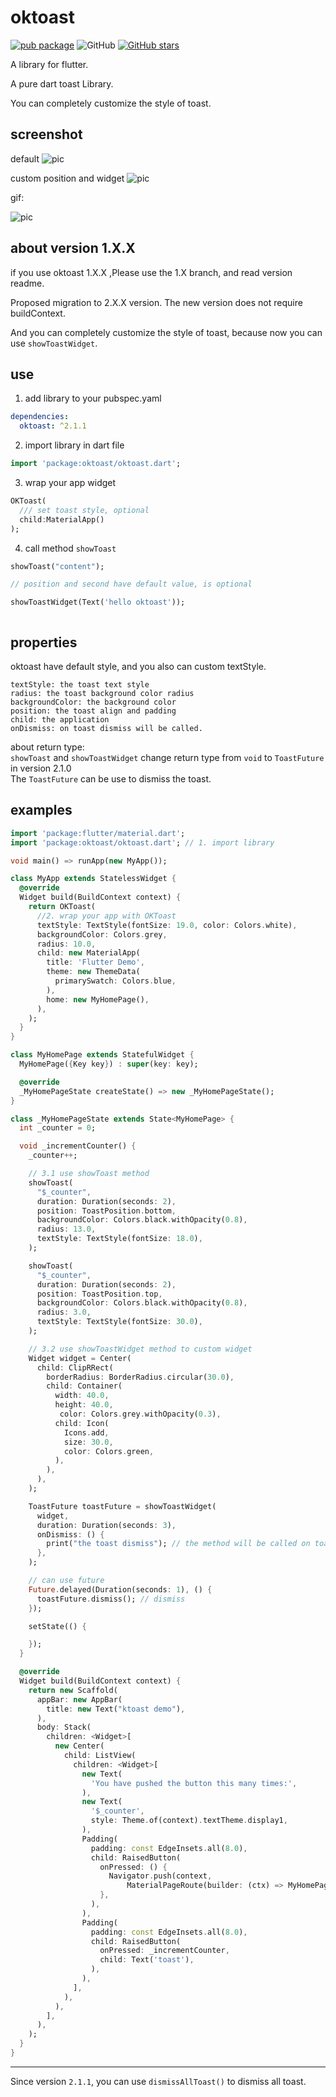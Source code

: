 # oktoast

[![pub package](https://img.shields.io/pub/v/oktoast.svg)](https://pub.dartlang.org/packages/oktoast)
![GitHub](https://img.shields.io/github/license/OpenFlutter/flutter_oktoast.svg)
[![GitHub stars](https://img.shields.io/github/stars/OpenFlutter/flutter_oktoast.svg?style=social&label=Stars)](https://github.com/OpenFlutter/flutter_oktoast)

A library for flutter.

A pure dart toast Library.

You can completely customize the style of toast.

## screenshot

default
![pic](https://raw.githubusercontent.com/CccFans/images/master/img/20181207161700.png)

custom position and widget
![pic](https://raw.githubusercontent.com/CccFans/images/master/img/20181207161742.png)

gif:

![pic](https://raw.githubusercontent.com/CaiJingLong/some_asset/master/ktoast2.gif)

## about version 1.X.X

if you use oktoast 1.X.X ,Please use the 1.X branch, and read version readme.

Proposed migration to 2.X.X version. The new version does not require buildContext.

And you can completely customize the style of toast, because now you can use `showToastWidget`.

## use

1.  add library to your pubspec.yaml

```yaml
dependencies:
  oktoast: ^2.1.1
```

2.  import library in dart file

```dart
import 'package:oktoast/oktoast.dart';
```

3.  wrap your app widget

```dart
OKToast(
  /// set toast style, optional
  child:MaterialApp()
);
```

4.  call method `showToast`

```dart
showToast("content");

// position and second have default value, is optional

showToastWidget(Text('hello oktoast'));
```

```dart

```

## properties

oktoast have default style, and you also can custom textStyle.

```properties
textStyle: the toast text style
radius: the toast background color radius
backgroundColor: the background color
position: the toast align and padding
child: the application
onDismiss: on toast dismiss will be called.
```

about return type:  
`showToast` and `showToastWidget` change return type from `void` to `ToastFuture` in version 2.1.0  
The `ToastFuture` can be use to dismiss the toast.

## examples

```dart
import 'package:flutter/material.dart';
import 'package:oktoast/oktoast.dart'; // 1. import library

void main() => runApp(new MyApp());

class MyApp extends StatelessWidget {
  @override
  Widget build(BuildContext context) {
    return OKToast(
      //2. wrap your app with OKToast
      textStyle: TextStyle(fontSize: 19.0, color: Colors.white),
      backgroundColor: Colors.grey,
      radius: 10.0,
      child: new MaterialApp(
        title: 'Flutter Demo',
        theme: new ThemeData(
          primarySwatch: Colors.blue,
        ),
        home: new MyHomePage(),
      ),
    );
  }
}

class MyHomePage extends StatefulWidget {
  MyHomePage({Key key}) : super(key: key);

  @override
  _MyHomePageState createState() => new _MyHomePageState();
}

class _MyHomePageState extends State<MyHomePage> {
  int _counter = 0;

  void _incrementCounter() {
    _counter++;

    // 3.1 use showToast method
    showToast(
      "$_counter",
      duration: Duration(seconds: 2),
      position: ToastPosition.bottom,
      backgroundColor: Colors.black.withOpacity(0.8),
      radius: 13.0,
      textStyle: TextStyle(fontSize: 18.0),
    );

    showToast(
      "$_counter",
      duration: Duration(seconds: 2),
      position: ToastPosition.top,
      backgroundColor: Colors.black.withOpacity(0.8),
      radius: 3.0,
      textStyle: TextStyle(fontSize: 30.0),
    );

    // 3.2 use showToastWidget method to custom widget
    Widget widget = Center(
      child: ClipRRect(
        borderRadius: BorderRadius.circular(30.0),
        child: Container(
          width: 40.0,
          height: 40.0,
           color: Colors.grey.withOpacity(0.3),
          child: Icon(
            Icons.add,
            size: 30.0,
            color: Colors.green,
          ),
        ),
      ),
    );

    ToastFuture toastFuture = showToastWidget(
      widget,
      duration: Duration(seconds: 3),
      onDismiss: () {
        print("the toast dismiss"); // the method will be called on toast dismiss.
      },
    );

    // can use future
    Future.delayed(Duration(seconds: 1), () {
      toastFuture.dismiss(); // dismiss
    });

    setState(() {

    });
  }

  @override
  Widget build(BuildContext context) {
    return new Scaffold(
      appBar: new AppBar(
        title: new Text("ktoast demo"),
      ),
      body: Stack(
        children: <Widget>[
          new Center(
            child: ListView(
              children: <Widget>[
                new Text(
                  'You have pushed the button this many times:',
                ),
                new Text(
                  '$_counter',
                  style: Theme.of(context).textTheme.display1,
                ),
                Padding(
                  padding: const EdgeInsets.all(8.0),
                  child: RaisedButton(
                    onPressed: () {
                      Navigator.push(context,
                          MaterialPageRoute(builder: (ctx) => MyHomePage()));
                    },
                  ),
                ),
                Padding(
                  padding: const EdgeInsets.all(8.0),
                  child: RaisedButton(
                    onPressed: _incrementCounter,
                    child: Text('toast'),
                  ),
                ),
              ],
            ),
          ),
        ],
      ),
    );
  }
}


```

---

Since version `2.1.1`, you can use `dismissAllToast()` to dismiss all toast.
